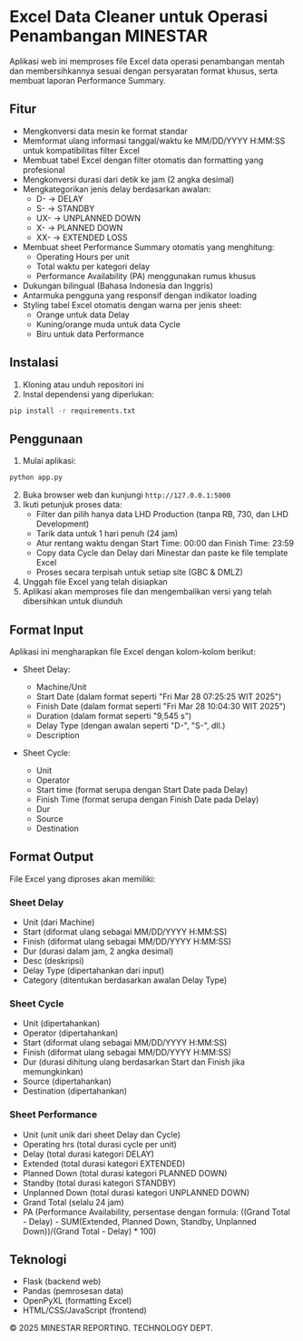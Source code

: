 # Excel Data Cleaner untuk Operasi Penambangan MINESTAR

Aplikasi web ini memproses file Excel data operasi penambangan mentah dan membersihkannya sesuai dengan persyaratan format khusus, serta membuat laporan Performance Summary.

## Fitur

- Mengkonversi data mesin ke format standar
- Memformat ulang informasi tanggal/waktu ke MM/DD/YYYY H:MM:SS untuk kompatibilitas filter Excel
- Membuat tabel Excel dengan filter otomatis dan formatting yang profesional
- Mengkonversi durasi dari detik ke jam (2 angka desimal)
- Mengkategorikan jenis delay berdasarkan awalan:
  - D- → DELAY
  - S- → STANDBY
  - UX- → UNPLANNED DOWN
  - X- → PLANNED DOWN
  - XX- → EXTENDED LOSS
- Membuat sheet Performance Summary otomatis yang menghitung:
  - Operating Hours per unit
  - Total waktu per kategori delay
  - Performance Availability (PA) menggunakan rumus khusus
- Dukungan bilingual (Bahasa Indonesia dan Inggris)
- Antarmuka pengguna yang responsif dengan indikator loading
- Styling tabel Excel otomatis dengan warna per jenis sheet:
  - Orange untuk data Delay
  - Kuning/orange muda untuk data Cycle
  - Biru untuk data Performance

## Instalasi

1. Kloning atau unduh repositori ini
2. Instal dependensi yang diperlukan:

```bash
pip install -r requirements.txt
```

## Penggunaan

1. Mulai aplikasi:

```bash
python app.py
```

2. Buka browser web dan kunjungi `http://127.0.0.1:5000`
3. Ikuti petunjuk proses data:
   - Filter dan pilih hanya data LHD Production (tanpa RB, 730, dan LHD Development)
   - Tarik data untuk 1 hari penuh (24 jam)
   - Atur rentang waktu dengan Start Time: 00:00 dan Finish Time: 23:59
   - Copy data Cycle dan Delay dari Minestar dan paste ke file template Excel
   - Proses secara terpisah untuk setiap site (GBC & DMLZ)
4. Unggah file Excel yang telah disiapkan
5. Aplikasi akan memproses file dan mengembalikan versi yang telah dibersihkan untuk diunduh

## Format Input

Aplikasi ini mengharapkan file Excel dengan kolom-kolom berikut:
- Sheet Delay:
  - Machine/Unit 
  - Start Date (dalam format seperti "Fri Mar 28 07:25:25 WIT 2025")
  - Finish Date (dalam format seperti "Fri Mar 28 10:04:30 WIT 2025")
  - Duration (dalam format seperti "9,545 s")
  - Delay Type (dengan awalan seperti "D-", "S-", dll.)
  - Description

- Sheet Cycle:
  - Unit
  - Operator
  - Start time (format serupa dengan Start Date pada Delay)
  - Finish Time (format serupa dengan Finish Date pada Delay)
  - Dur
  - Source
  - Destination

## Format Output

File Excel yang diproses akan memiliki:

### Sheet Delay
- Unit (dari Machine)
- Start (diformat ulang sebagai MM/DD/YYYY H:MM:SS)
- Finish (diformat ulang sebagai MM/DD/YYYY H:MM:SS)
- Dur (durasi dalam jam, 2 angka desimal)
- Desc (deskripsi)
- Delay Type (dipertahankan dari input)
- Category (ditentukan berdasarkan awalan Delay Type)

### Sheet Cycle
- Unit (dipertahankan)
- Operator (dipertahankan)
- Start (diformat ulang sebagai MM/DD/YYYY H:MM:SS)
- Finish (diformat ulang sebagai MM/DD/YYYY H:MM:SS)
- Dur (durasi dihitung ulang berdasarkan Start dan Finish jika memungkinkan)
- Source (dipertahankan)
- Destination (dipertahankan)

### Sheet Performance
- Unit (unit unik dari sheet Delay dan Cycle)
- Operating hrs (total durasi cycle per unit)
- Delay (total durasi kategori DELAY)
- Extended (total durasi kategori EXTENDED)
- Planned Down (total durasi kategori PLANNED DOWN)
- Standby (total durasi kategori STANDBY)
- Unplanned Down (total durasi kategori UNPLANNED DOWN)
- Grand Total (selalu 24 jam)
- PA (Performance Availability, persentase dengan formula: ((Grand Total - Delay) - SUM(Extended, Planned Down, Standby, Unplanned Down))/(Grand Total - Delay) * 100)

## Teknologi

- Flask (backend web)
- Pandas (pemrosesan data)
- OpenPyXL (formatting Excel)
- HTML/CSS/JavaScript (frontend)

© 2025 MINESTAR REPORTING. TECHNOLOGY DEPT.
